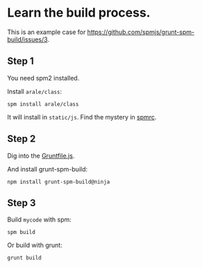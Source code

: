 # Learn the build process.

This is an example case for
https://github.com/spmjs/grunt-spm-build/issues/3.


## Step 1

You need spm2 installed.

Install `arale/class`:

    spm install arale/class

It will install in `static/js`. Find the mystery in [spmrc](./.spmrc).

## Step 2

Dig into the [Gruntfile.js](./Gruntfile.js).

And install grunt-spm-build:

    npm install grunt-spm-build@ninja

## Step 3

Build `mycode` with spm:

    spm build

Or build with grunt:

    grunt build
